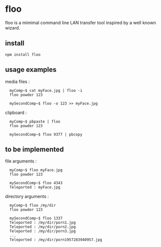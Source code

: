 # floo

floo is a mimimal command line LAN transfer tool inspired by a well known wizard.

## install

`npm install floo`

## usage examples

media files :

```
  myComp~$ cat myFace.jpg | floo -i
  floo powder 123

  mySecondComp~$ floo -o 123 >> myFace.jpg
```

clipboard : 

```
  myComp~$ pbpaste | floo
  floo powder 123

  mySecondComp~$ floo 9377 | pbcopy
```

## to be implemented

file arguments :

```
  myComp~$ floo myFace.jpg
  floo powder 123

  mySecondComp~$ floo 4343
  Teleported : myFace.jpg
```

directory arguments :

```
  myComp~$ floo /my/dir
  floo powder 123

  mySecondComp~$ floo 1337
  Teleported : /my/dir/porn1.jpg
  Teleported : /my/dir/porn2.jpg
  Teleported : /my/dir/porn3.jpg
  ...
  Teleported : /my/dir/porn1957283940957.jpg
```
